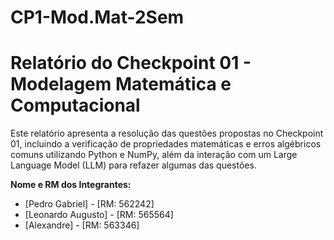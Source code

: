 # CP1-Mod.Mat-2Sem

# Relatório do Checkpoint 01 - Modelagem Matemática e Computacional

Este relatório apresenta a resolução das questões propostas no Checkpoint 01, incluindo a verificação de propriedades matemáticas e erros algébricos comuns utilizando Python e NumPy, além da interação com um Large Language Model (LLM) para refazer algumas das questões.

**Nome e RM dos Integrantes:**
- [Pedro Gabriel] - [RM: 562242]
- [Leonardo Augusto] - [RM: 565564]
- [Alexandre] - [RM: 563346]
